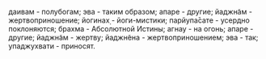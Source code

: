 даивам - полубогам; эва - таким образом; апаре - другие; йаджн̃ам - жертвоприношение; йогинах̣ - йоги-мистики; парйупа̄сате - усердно поклоняются; брахма - Абсолютной Истины; агнау - на огонь; апаре - другие; йаджн̃ам - жертву; йаджн̃ена - жертвоприношением; эва - так; упаджухвати - приносят.